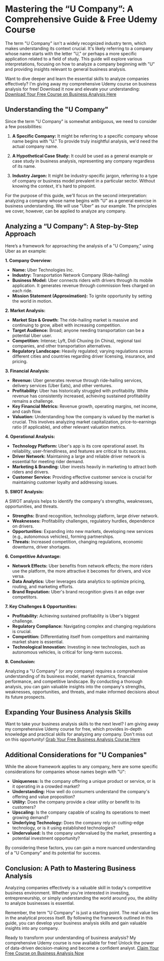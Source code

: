 # Mastering the “U Company”: A Comprehensive Guide & Free Udemy Course

The term "U Company" isn't a widely recognized industry term, which makes understanding its context crucial. It's likely referring to a company whose name starts with the letter "U," or perhaps a more specific application related to a field of study. This guide will explore various interpretations, focusing on how to analyze a company beginning with "U" and providing insights relevant to general business analysis.

Want to dive deeper and learn the essential skills to analyze companies effectively? I'm giving away my comprehensive Udemy course on business analysis for free! Download it now and elevate your understanding: [Download Your Free Course on Business Analysis Here](https://udemywork.com/u-company)

## Understanding the "U Company"

Since the term "U Company" is somewhat ambiguous, we need to consider a few possibilities:

1.  **A Specific Company:** It might be referring to a specific company whose name begins with "U." To provide truly insightful analysis, we'd need the actual company name.

2.  **A Hypothetical Case Study:** It could be used as a general example or case study in business analysis, representing any company regardless of its name.

3.  **Industry Jargon:** It might be industry-specific jargon, referring to a type of company or business model prevalent in a particular sector. Without knowing the context, it's hard to pinpoint.

For the purpose of this guide, we'll focus on the second interpretation: analyzing a company whose name begins with "U" as a general exercise in business understanding. We will use "Uber" as our example. The principles we cover, however, can be applied to analyze any company.

## Analyzing a “U Company”: A Step-by-Step Approach

Here’s a framework for approaching the analysis of a "U Company," using Uber as an example:

**1. Company Overview:**

*   **Name:** Uber Technologies Inc.
*   **Industry:** Transportation Network Company (Ride-hailing)
*   **Business Model:** Uber connects riders with drivers through its mobile application. It generates revenue through commission fees charged on each ride.
*   **Mission Statement (Approximation):** To ignite opportunity by setting the world in motion.

**2. Market Analysis:**

*   **Market Size & Growth:** The ride-hailing market is massive and continuing to grow, albeit with increasing competition.
*   **Target Audience:** Broad; anyone needing transportation can be a potential Uber user.
*   **Competition:** Intense; Lyft, Didi Chuxing (in China), regional taxi companies, and other transportation alternatives.
*   **Regulatory Landscape:** Heavily regulated; varying regulations across different cities and countries regarding driver licensing, insurance, and pricing.

**3. Financial Analysis:**

*   **Revenue:** Uber generates revenue through ride-hailing services, delivery services (Uber Eats), and other ventures.
*   **Profitability:** Uber has historically struggled with profitability. While revenue has consistently increased, achieving sustained profitability remains a challenge.
*   **Key Financial Metrics:** Revenue growth, operating margins, net income, and cash flow.
*   **Valuation:** Understanding how the company is valued by the market is crucial. This involves analyzing market capitalization, price-to-earnings ratio (if applicable), and other relevant valuation metrics.

**4. Operational Analysis:**

*   **Technology Platform:** Uber's app is its core operational asset. Its reliability, user-friendliness, and features are critical to its success.
*   **Driver Network:** Maintaining a large and reliable driver network is essential for meeting rider demand.
*   **Marketing & Branding:** Uber invests heavily in marketing to attract both riders and drivers.
*   **Customer Service:** Providing effective customer service is crucial for maintaining customer loyalty and addressing issues.

**5. SWOT Analysis:**

A SWOT analysis helps to identify the company's strengths, weaknesses, opportunities, and threats.

*   **Strengths:** Brand recognition, technology platform, large driver network.
*   **Weaknesses:** Profitability challenges, regulatory hurdles, dependence on drivers.
*   **Opportunities:** Expanding into new markets, developing new services (e.g., autonomous vehicles), forming partnerships.
*   **Threats:** Increased competition, changing regulations, economic downturns, driver shortages.

**6. Competitive Advantage:**

*   **Network Effects:** Uber benefits from network effects; the more riders use the platform, the more attractive it becomes for drivers, and vice versa.
*   **Data Analytics:** Uber leverages data analytics to optimize pricing, routing, and marketing efforts.
*   **Brand Reputation:** Uber's brand recognition gives it an edge over competitors.

**7. Key Challenges & Opportunities:**

*   **Profitability:** Achieving sustained profitability is Uber's biggest challenge.
*   **Regulatory Compliance:** Navigating complex and changing regulations is crucial.
*   **Competition:** Differentiating itself from competitors and maintaining market share is essential.
*   **Technological Innovation:** Investing in new technologies, such as autonomous vehicles, is critical for long-term success.

**8. Conclusion:**

Analyzing a "U Company" (or any company) requires a comprehensive understanding of its business model, market dynamics, financial performance, and competitive landscape. By conducting a thorough analysis, you can gain valuable insights into the company's strengths, weaknesses, opportunities, and threats, and make informed decisions about its future prospects.

## Expanding Your Business Analysis Skills

Want to take your business analysis skills to the next level?  I am giving away my comprehensive Udemy course for free, which provides in-depth knowledge and practical skills for analyzing any company. Don't miss out on this opportunity!  [Grab Your Free Business Analysis Course Here](https://udemywork.com/u-company)

## Additional Considerations for "U Companies"

While the above framework applies to any company, here are some specific considerations for companies whose names begin with "U":

*   **Uniqueness:** Is the company offering a unique product or service, or is it operating in a crowded market?
*   **Understanding:** How well do consumers understand the company's offering and value proposition?
*   **Utility:** Does the company provide a clear utility or benefit to its customers?
*   **Upscaling:** Is the company capable of scaling its operations to meet growing demand?
*   **Underlying Technology:** Does the company rely on cutting-edge technology, or is it using established technologies?
*   **Undervalued:** Is the company undervalued by the market, presenting a potential investment opportunity?

By considering these factors, you can gain a more nuanced understanding of a "U Company" and its potential for success.

## Conclusion: A Path to Mastering Business Analysis

Analyzing companies effectively is a valuable skill in today's competitive business environment. Whether you're interested in investing, entrepreneurship, or simply understanding the world around you, the ability to analyze businesses is essential.

Remember, the term "U Company" is just a starting point. The real value lies in the analytical process itself. By following the framework outlined in this guide, you can develop your business analysis skills and gain valuable insights into any company.

Ready to transform your understanding of business analysis?  My comprehensive Udemy course is now available for free! Unlock the power of data-driven decision-making and become a confident analyst.  [Claim Your Free Course on Business Analysis Now](https://udemywork.com/u-company)
